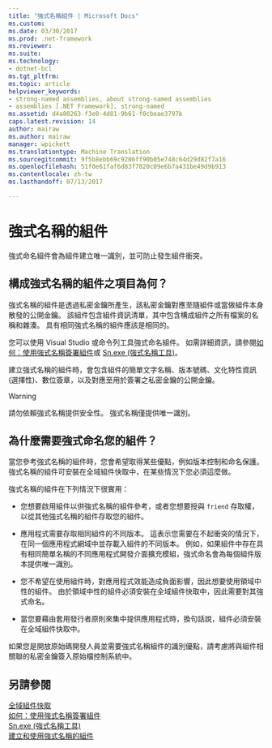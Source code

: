 ```yaml
---
title: "強式名稱組件 | Microsoft Docs"
ms.custom: 
ms.date: 03/30/2017
ms.prod: .net-framework
ms.reviewer: 
ms.suite: 
ms.technology:
- dotnet-bcl
ms.tgt_pltfrm: 
ms.topic: article
helpviewer_keywords:
- strong-named assemblies, about strong-named assemblies
- assemblies [.NET Framework], strong-named
ms.assetid: d4a80263-f3e0-4d81-9b61-f0cbeae3797b
caps.latest.revision: 14
author: mairaw
ms.author: mairaw
manager: wpickett
ms.translationtype: Machine Translation
ms.sourcegitcommit: 9f5b8ebb69c9206ff90b05e748c64d29d82f7a16
ms.openlocfilehash: 51f0e61faf6d83f7020c09e6b7a431be49d9b913
ms.contentlocale: zh-tw
ms.lasthandoff: 07/13/2017

---
```

# <a name="strong-named-assemblies"></a>強式名稱的組件
強式命名組件會為組件建立唯一識別，並可防止發生組件衝突。  
  
## <a name="what-makes-a-strong-named-assembly"></a>構成強式名稱的組件之項目為何？  
 強式名稱的組件是透過私密金鑰所產生，該私密金鑰對應至隨組件或當做組件本身散發的公開金鑰。 該組件包含組件資訊清單，其中包含構成組件之所有檔案的名稱和雜湊。 具有相同強式名稱的組件應該是相同的。  
  
 您可以使用 Visual Studio 或命令列工具強式命名組件。 如需詳細資訊，請參閱[如何：使用強式名稱簽署組件](../../../docs/framework/app-domains/how-to-sign-an-assembly-with-a-strong-name.md)或 [Sn.exe (強式名稱工具)](../../../docs/framework/tools/sn-exe-strong-name-tool.md)。  
  
 建立強式名稱的組件時，會包含組件的簡單文字名稱、版本號碼、文化特性資訊 (選擇性)、數位簽章，以及對應至用於簽署之私密金鑰的公開金鑰。  
  
> [!WARNING]
>  請勿依賴強式名稱提供安全性。 強式名稱僅提供唯一識別。  
  
## <a name="why-strong-name-your-assemblies"></a>為什麼需要強式命名您的組件？  
 當您參考強式名稱的組件時，您會希望取得某些優點，例如版本控制和命名保護。 強式名稱的組件可安裝在全域組件快取中，在某些情況下您必須這麼做。  
  
 強式名稱的組件在下列情況下很實用：  
  
-   您想要啟用組件以供強式名稱的組件參考，或者您想要授與 `friend` 存取權，以從其他強式名稱的組件存取您的組件。  
  
-   應用程式需要存取相同組件的不同版本。 這表示您需要在不起衝突的情況下，在同一個應用程式網域中並存載入組件的不同版本。 例如，如果組件中存在具有相同簡單名稱的不同應用程式開發介面擴充模組，強式命名會為每個組件版本提供唯一識別。  
  
-   您不希望在使用組件時，對應用程式效能造成負面影響，因此想要使用領域中性的組件。 由於領域中性的組件必須安裝在全域組件快取中，因此需要對其強式命名。  
  
-   當您要藉由套用發行者原則來集中提供應用程式時，換句話說，組件必須安裝在全域組件快取中。  
  
 如果您是開放原始碼開發人員並需要強式名稱組件的識別優點，請考慮將與組件相關聯的私密金鑰簽入原始檔控制系統中。  
  
## <a name="see-also"></a>另請參閱  
 [全域組件快取](../../../docs/framework/app-domains/gac.md)   
 [如何：使用強式名稱簽署組件](../../../docs/framework/app-domains/how-to-sign-an-assembly-with-a-strong-name.md)   
 [Sn.exe (強式名稱工具)](../../../docs/framework/tools/sn-exe-strong-name-tool.md)   
 [建立和使用強式名稱的組件](../../../docs/framework/app-domains/create-and-use-strong-named-assemblies.md)
